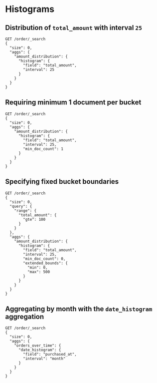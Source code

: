 # Histograms

## Distribution of `total_amount` with interval `25`

```
GET /order/_search
{
  "size": 0,
  "aggs": {
    "amount_distribution": {
      "histogram": {
        "field": "total_amount",
        "interval": 25
      }
    }
  }
}
```

## Requiring minimum 1 document per bucket

```
GET /order/_search
{
  "size": 0,
  "aggs": {
    "amount_distribution": {
      "histogram": {
        "field": "total_amount",
        "interval": 25,
        "min_doc_count": 1
      }
    }
  }
}
```

## Specifying fixed bucket boundaries

```
GET /order/_search
{
  "size": 0,
  "query": {
    "range": {
      "total_amount": {
        "gte": 100
      }
    }
  },
  "aggs": {
    "amount_distribution": {
      "histogram": {
        "field": "total_amount",
        "interval": 25,
        "min_doc_count": 0,
        "extended_bounds": {
          "min": 0,
          "max": 500
        }
      }
    }
  }
}
```

## Aggregating by month with the `date_histogram` aggregation

```
GET /order/_search
{
  "size": 0,
  "aggs": {
    "orders_over_time": {
      "date_histogram": {
        "field": "purchased_at",
        "interval": "month"
      }
    }
  }
}
```